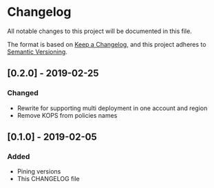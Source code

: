 # Changelog
All notable changes to this project will be documented in this file.

The format is based on [Keep a Changelog](https://keepachangelog.com/en/1.0.0/),
and this project adheres to [Semantic Versioning](https://semver.org/spec/v2.0.0.html).


## [0.2.0] - 2019-02-25
### Changed

- Rewrite for supporting multi deployment in one account and region
- Remove KOPS from policies names

## [0.1.0] - 2019-02-05
### Added
- Pining versions
- This CHANGELOG file


